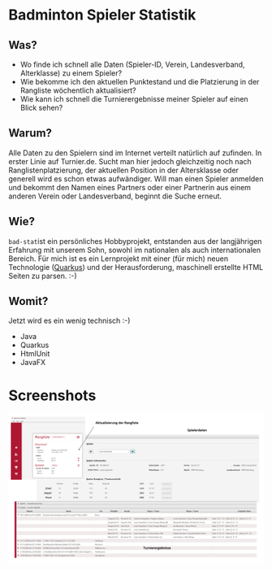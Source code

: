

# Badminton Spieler Statistik 
## Was?
+ Wo finde ich schnell alle Daten (Spieler-ID, Verein, Landesverband, Alterklasse) zu einem Spieler? 
+ Wie bekomme ich den aktuellen Punktestand und die Platzierung in der Rangliste wöchentlich aktualisiert?
+ Wie kann ich schnell die Turnierergebnisse meiner Spieler auf einen Blick sehen? 

## Warum? 
Alle Daten zu den Spielern sind im Internet verteilt natürlich auf zufinden. In erster Linie auf Turnier.de.  Sucht man hier jedoch gleichzeitig noch nach Ranglistenplatzierung, der aktuellen Position in der Altersklasse oder generell wird es schon etwas aufwändiger. Will man einen Spieler anmelden und bekommt den Namen eines Partners oder einer Partnerin aus einem anderen Verein oder Landesverband, beginnt die Suche erneut. 

## Wie? 
`bad-stat`ist ein persönliches Hobbyprojekt, entstanden aus der langjährigen Erfahrung mit unserem Sohn, sowohl im nationalen als auch internationalen Bereich. Für mich ist es ein Lernprojekt mit einer (für mich) neuen Technologie ([Quarkus](https://quarkus.io/)) und der Herausforderung, maschinell erstellte HTML Seiten zu parsen. :-)

## Womit?
Jetzt wird es ein wenig technisch :-)
+ Java
+ Quarkus
+ HtmlUnit
+ JavaFX

# Screenshots

![Overview](help_img/bad-stat-overview.png)
